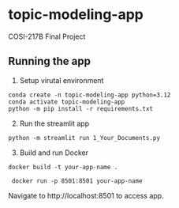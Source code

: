 # topic-modeling-app
COSI-217B Final Project

## Running the app
1. Setup virutal environment
```
conda create -n topic-modeling-app python=3.12
conda activate topic-modeling-app
python -m pip install -r requirements.txt
```
2. Run the streamlit app
```
python -m streamlit run 1_Your_Documents.py
```
3. Build and run Docker
```
docker build -t your-app-name .
```
```
 docker run -p 8501:8501 your-app-name
```
Navigate to http://localhost:8501 to access app.

